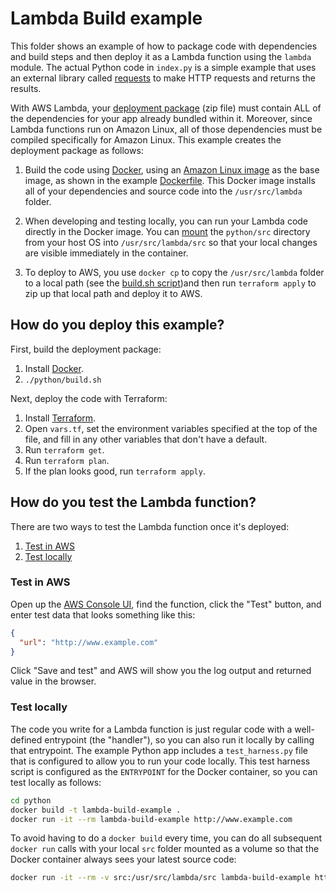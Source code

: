 # Lambda Build example

This folder shows an example of how to package code with dependencies and build steps and then deploy it as a Lambda
function using the `lambda` module. The actual Python code in `index.py` is a simple example that uses an external 
library called [requests](http://docs.python-requests.org/en/master/) to make HTTP requests and returns the results. 

With AWS Lambda, your [deployment package](http://docs.aws.amazon.com/lambda/latest/dg/deployment-package-v2.html) 
(zip file) must contain ALL of the dependencies for your app already bundled within it. Moreover, since Lambda 
functions run on Amazon Linux, all of those dependencies must be compiled specifically for Amazon Linux. This example
creates the deployment package as follows:

1. Build the code using [Docker](https://www.docker.com/), using an [Amazon Linux 
   image](http://docs.aws.amazon.com/AmazonECR/latest/userguide/amazon_linux_container_image.html) as the base image,
   as shown in the example [Dockerfile](python/Dockerfile). This Docker image installs all of your dependencies and 
   source code into the `/usr/src/lambda` folder.

1. When developing and testing locally, you can run your Lambda code directly in the Docker image. You can 
   [mount](https://docs.docker.com/engine/tutorials/dockervolumes/#mount-a-host-directory-as-a-data-volume) the
   `python/src` directory from your host OS into `/usr/src/lambda/src` so that your local changes are visible 
   immediately in the container. 

1. To deploy to AWS, you use `docker cp` to copy the `/usr/src/lambda` folder to a local path (see the [build.sh 
   script](python/build.sh))and then run `terraform apply` to zip up that local path and deploy it to AWS. 





## How do you deploy this example?

First, build the deployment package:

1. Install [Docker](https://www.docker.com/).
1. `./python/build.sh`

Next, deploy the code with Terraform:

1. Install [Terraform](https://www.terraform.io/).
1. Open `vars.tf`, set the environment variables specified at the top of the file, and fill in any other variables that
   don't have a default.
1. Run `terraform get`.
1. Run `terraform plan`.
1. If the plan looks good, run `terraform apply`.




## How do you test the Lambda function?

There are two ways to test the Lambda function once it's deployed:

1. [Test in AWS](#test-in-aws)
1. [Test locally](#test-locally)


### Test in AWS

Open up the [AWS Console UI](https://console.aws.amazon.com/lambda/home), find the function, click the "Test" button, 
and enter test data that looks something like this:
   
```json
{
  "url": "http://www.example.com"
}
```
    
Click "Save and test" and AWS will show you the log output and returned value in the browser.


### Test locally

The code you write for a Lambda function is just regular code with a well-defined entrypoint (the "handler"), so you 
can also run it locally by calling that entrypoint. The example Python app includes a `test_harness.py` file that is
configured to allow you to run your code locally. This test harness script is configured as the `ENTRYPOINT` for the 
Docker container, so you can test locally as follows:

```bash
cd python
docker build -t lambda-build-example .
docker run -it --rm lambda-build-example http://www.example.com
```

To avoid having to do a `docker build` every time, you can do all subsequent `docker run` calls with your local `src`
folder mounted as a volume so that the Docker container always sees your latest source code:

```bash
docker run -it --rm -v src:/usr/src/lambda/src lambda-build-example http://www.example.com
```

